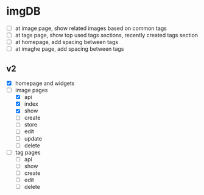 # imgDB

- [ ] at image page, show related images based on common tags
- [ ] at tags page, show top used tags sections, recently created tags section
- [ ] at homepage, add spacing between tags
- [ ] at imaghe page, add spacing between tags

## v2

- [x] homepage and widgets
- [ ] image pages
    * [x] api
    * [x] index
    * [x] show
    * [ ] create
    * [ ] store
    * [ ] edit
    * [ ] update
    * [ ] delete
- [ ] tag pages
    * [ ] api
    * [ ] show
    * [ ] create
    * [ ] edit
    * [ ] delete